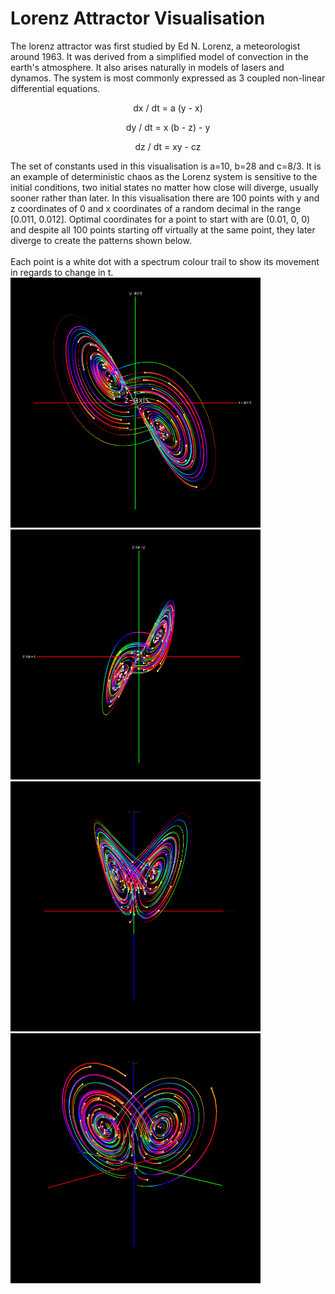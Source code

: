 # Lorenz Attractor Visualisation
The lorenz attractor was first studied by Ed N. Lorenz, a meteorologist around 1963. It was derived from a simplified model of convection in the earth's atmosphere. It also arises naturally in models of lasers and dynamos. The system is most commonly expressed as 3 coupled non-linear differential equations.
<p align="center">dx / dt = a (y - x)</p>

<p align="center">dy / dt = x (b - z) - y</p>

<p align="center">dz / dt = xy - cz</p>
The set of constants used in this visualisation is a=10, b=28 and c=8/3. It is an example of deterministic chaos as the Lorenz system is sensitive to the initial conditions, two initial states no matter how close will diverge, usually sooner rather than later. In this visualisation there are 100 points with y and z coordinates of 0 and x coordinates of a random decimal in the range [0.011, 0.012]. Optimal coordinates for a point to start with are (0.01, 0, 0) and despite all 100 points starting off virtually at the same point, they later diverge to create the patterns shown below.<br/><br/>
Each point is a white dot with a spectrum colour trail to show its movement in regards to change in t.<img src="https://github.com/David-Sangojinmi/Projects/blob/master/Processing/Images/lorenz_1.png" width="400" height="400">  <img src="https://github.com/David-Sangojinmi/Projects/blob/master/Processing/Images/lorenz_2.png" width="400" height="400">  <img src="https://github.com/David-Sangojinmi/Projects/blob/master/Processing/Images/lorenz_3.png" width="400" height="400">  <img src="https://github.com/David-Sangojinmi/Projects/blob/master/Processing/Images/lorenz_4.png" width="400" height="400">
